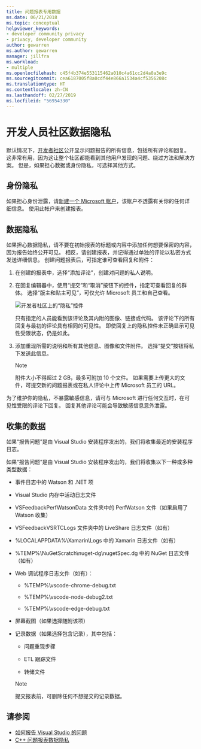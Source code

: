 ```yaml
---
title: 问题报表专用数据
ms.date: 06/21/2018
ms.topic: conceptual
helpviewer_keywords:
- developer community privacy
- privacy, developer community
author: gewarren
ms.author: gewarren
manager: jillfra
ms.workload:
- multiple
ms.openlocfilehash: c45f4b374e553115462a010c4a61cc2d4a0a3e9c
ms.sourcegitcommit: cea6187005f8a0cdf44e866a1534a4cf5356208c
ms.translationtype: HT
ms.contentlocale: zh-CN
ms.lasthandoff: 02/27/2019
ms.locfileid: "56954330"
---
```

# <a name="developer-community-data-privacy"></a>开发人员社区数据隐私

默认情况下，[开发者社区](https://developercommunity.visualstudio.com/)公开显示问题报告的所有信息，包括所有评论和回复。 这非常有用，因为这让整个社区都能看到其他用户发现的问题、绕过方法和解决方案。 但是，如果担心数据或身份隐私，可选择其他方式。

## <a name="identity-privacy"></a>身份隐私

如果担心身份泄露，请[新建一个 Microsoft 帐户](https://signup.live.com/)，该帐户不透露有关你的任何详细信息。 使用此帐户来创建报表。

## <a name="data-privacy"></a>数据隐私

如果担心数据隐私，请不要在初始报表的标题或内容中添加任何想要保密的内容，因为报告始终公开可见。 相反，请创建报表，并记得通过单独的评论以私密方式发送详细信息。 创建问题报表后，可指定谁可查看回复和附件：

1. 在创建的报表中，选择“添加评论”，创建对问题的私人说明。

2. 在回复编辑器中，使用“提交”和“取消”按钮下的控件，指定可查看回复的群体。 选择“版主和贴主可见”，可仅允许 Microsoft 员工和自己查看。

   ![开发者社区上的“隐私”控件](media/developer-community-privacy-control.png)

   只有指定的人员能看到该评论及其内附的图像、链接或代码。 该评论下的所有回复与最初的评论具有相同的可见性。 即使回复上的隐私控件未正确显示可见性受限状态，仍是如此。

3. 添加重现所需的说明和所有其他信息、图像和文件附件。 选择“提交”按钮将私下发送此信息。

   > [!NOTE]
   > 附件大小不得超过 2 GB，最多可附加 10 个文件。 如果需要上传更大的文件，可提交新的问题报表或在私人评论中上传 Microsoft 员工的 URL。

为了维护你的隐私，不暴露敏感信息，请可与 Microsoft 进行任何交互时，在可见性受限的评论下回复。 回复其他评论可能会导致敏感信息意外泄露。

## <a name="data-we-collect"></a>收集的数据

如果“报告问题”是由 Visual Studio 安装程序发出的，我们将收集最近的安装程序日志。

如果“报告问题”是由 Visual Studio 安装程序发出的，我们将收集以下一种或多种类型数据：

- 事件日志中的 Watson 和 .NET 项

- Visual Studio 内存中活动日志文件

- VSFeedbackPerfWatsonData 文件夹中的 PerfWatson 文件（如果启用了 Watson 收集）

- VSFeedbackVSRTCLogs 文件夹中的 LiveShare 日志文件（如有）

- %LOCALAPPDATA%\Xamarin\Logs 中的 Xamarin 日志文件（如有）

- %TEMP%\NuGetScratch\nuget-dg\nugetSpec.dg 中的 NuGet 日志文件（如有）

- Web 调试程序日志文件（如有）：

   - %TEMP%\vscode-chrome-debug.txt

   - %TEMP%\vscode-node-debug2.txt

   - %TEMP%\vscode-edge-debug.txt

- 屏幕截图（如果选择随附该项）

- 记录数据（如果选择包含记录），其中包括：

   - 问题重现步骤

   - ETL 跟踪文件

   - 转储文件

    > [!NOTE]
    > 提交报表前，可删除任何不想提交的记录数据。

## <a name="see-also"></a>请参阅

- [如何报告 Visual Studio 的问题](how-to-report-a-problem-with-visual-studio.md)
- [C++ 问题报表数据隐私](/cpp/how-to-report-a-problem-with-the-visual-cpp-toolset#reports-and-privacy)